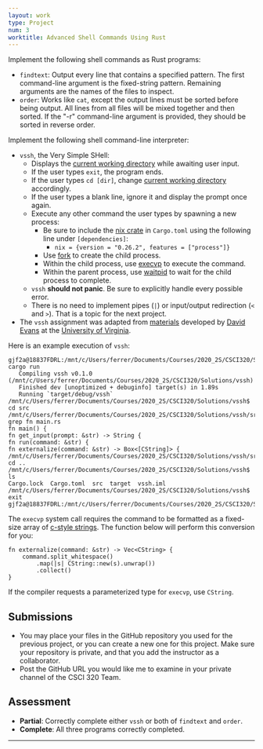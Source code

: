 ```yaml
---
layout: work
type: Project
num: 3
worktitle: Advanced Shell Commands Using Rust
---
```


Implement the following shell commands as Rust programs:
* `findtext`: Output every line that contains a specified pattern. The first command-line argument is the fixed-string pattern. Remaining arguments are the names of the files to inspect.
* `order`: Works like `cat`, except the output lines must be sorted before being output. All lines from all files will be mixed together and then sorted. If the "-r" command-line argument is provided, they should be sorted in reverse order.

Implement the following shell command-line interpreter:
* `vssh`, the Very Simple SHell: 
  * Displays the [current working directory](https://doc.rust-lang.org/std/env/fn.current_dir.html) while awaiting user input.
  * If the user types `exit`, the program ends.
  * If the user types `cd [dir]`, change [current working directory](https://doc.rust-lang.org/std/env/fn.set_current_dir.html) accordingly.
  * If the user types a blank line, ignore it and display the prompt once again.
  * Execute any other command the user types by spawning a new process:
    * Be sure to include the [nix crate](https://crates.io/crates/nix) in `Cargo.toml` using the following line under `[dependencies]`:
      * `nix = {version = "0.26.2", features = ["process"]}`
	* Use [fork](https://docs.rs/nix/0.26.2/nix/unistd/fn.fork.html) to create the child process.
	* Within the child process, use [execvp](https://docs.rs/nix/0.26.2/nix/unistd/fn.execvp.html) to execute the command.
	* Within the parent process, use [waitpid](https://docs.rs/nix/0.26.2/nix/sys/wait/fn.waitpid.html) to wait for the child process to complete.
  * `vssh` **should not panic**. Be sure to explicitly handle every possible error.  
  * There is no need to implement pipes (`|`) or input/output redirection (`<` 
    and `>`). That is a topic for the next project.
* The `vssh` assignment was adapted from [materials](http://rust-class.org/pages/ps2.html) developed by [David Evans](http://www.cs.virginia.edu/~evans/) at the [University of Virginia](https://engineering.virginia.edu/departments/computer-science).	

Here is an example execution of `vssh`:

```
gjf2a@18837FDRL:/mnt/c/Users/ferrer/Documents/Courses/2020_2S/CSCI320/Solutions/vssh$ cargo run
   Compiling vssh v0.1.0 (/mnt/c/Users/ferrer/Documents/Courses/2020_2S/CSCI320/Solutions/vssh)   
   Finished dev [unoptimized + debuginfo] target(s) in 1.89s                                    
   Running `target/debug/vssh`                                                               
/mnt/c/Users/ferrer/Documents/Courses/2020_2S/CSCI320/Solutions/vssh$ cd src                   
/mnt/c/Users/ferrer/Documents/Courses/2020_2S/CSCI320/Solutions/vssh/src$ grep fn main.rs     
fn main() {                                                                             
fn get_input(prompt: &str) -> String {                                                     
fn run(command: &str) {                                                            
fn externalize(command: &str) -> Box<[CString]> {                 
/mnt/c/Users/ferrer/Documents/Courses/2020_2S/CSCI320/Solutions/vssh/src$ cd ..
/mnt/c/Users/ferrer/Documents/Courses/2020_2S/CSCI320/Solutions/vssh$ ls        
Cargo.lock  Cargo.toml  src  target  vssh.iml                           
/mnt/c/Users/ferrer/Documents/Courses/2020_2S/CSCI320/Solutions/vssh$ exit 
gjf2a@18837FDRL:/mnt/c/Users/ferrer/Documents/Courses/2020_2S/CSCI320/Solutions/vssh$   
```

The `execvp` system call requires the command to be formatted as a fixed-size array of 
[c-style strings](https://doc.rust-lang.org/std/ffi/struct.CString.html). The function
below will perform this conversion for you:

```
fn externalize(command: &str) -> Vec<CString> {
    command.split_whitespace()
        .map(|s| CString::new(s).unwrap())
        .collect()
}
```

If the compiler requests a parameterized type for `execvp`, use `CString`. 

## Submissions
* You may place your files in the GitHub repository you used for the 
  previous project, or you can create a new one for this project. Make
  sure your repository is private, and that you add the instructor
  as a collaborator.
* Post the GitHub URL you would like me to examine in your private
  channel of the CSCI 320 Team.

## Assessment
* **Partial**: Correctly complete either `vssh` or both of `findtext` and `order`.
* **Complete**: All three programs correctly completed.

------------------------------------------------------------------------
